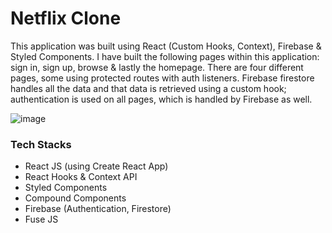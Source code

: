 # Netflix Clone

This application was built using React (Custom Hooks, Context), Firebase & Styled Components. I have built the following pages within this application: sign in, sign up, browse & lastly the homepage. There are four different pages, some using protected routes with auth listeners. Firebase firestore handles all the data and that data is retrieved using a custom hook; authentication is used on all pages, which is handled by Firebase as well.

![image](https://user-images.githubusercontent.com/41061962/127149826-afab1ef4-bebc-4416-9fd4-87c56c7ecbef.png)


### Tech Stacks
 - React JS (using Create React App)
 - React Hooks & Context API
 - Styled Components
 - Compound Components
 - Firebase (Authentication, Firestore)
 - Fuse JS
